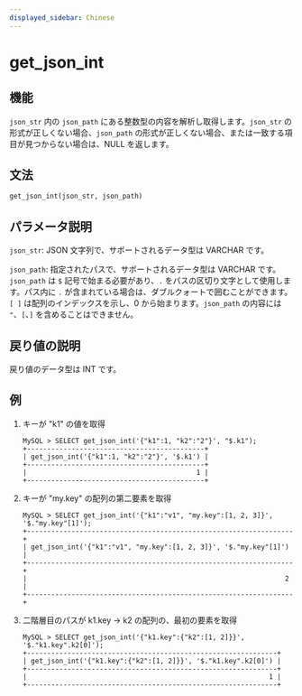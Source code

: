 ```yaml
---
displayed_sidebar: Chinese
---
```


# get_json_int

## 機能

`json_str` 内の `json_path` にある整数型の内容を解析し取得します。`json_str` の形式が正しくない場合、`json_path` の形式が正しくない場合、または一致する項目が見つからない場合は、NULL を返します。

## 文法

```Haskell
get_json_int(json_str, json_path)
```

## パラメータ説明

`json_str`: JSON 文字列で、サポートされるデータ型は VARCHAR です。

`json_path`: 指定されたパスで、サポートされるデータ型は VARCHAR です。`json_path` は `$` 記号で始まる必要があり、`.` をパスの区切り文字として使用します。パス内に `.` が含まれている場合は、ダブルクォートで囲むことができます。`[ ]` は配列のインデックスを示し、0 から始まります。`json_path` の内容には `"`、`[`、`]` を含めることはできません。

## 戻り値の説明

戻り値のデータ型は INT です。

## 例

1. キーが "k1" の値を取得

    ```Plain Text
    MySQL > SELECT get_json_int('{"k1":1, "k2":"2"}', "$.k1");
    +--------------------------------------------+
    | get_json_int('{"k1":1, "k2":"2"}', '$.k1') |
    +--------------------------------------------+
    |                                          1 |
    +--------------------------------------------+
    ```

2. キーが "my.key" の配列の第二要素を取得

    ```Plain Text
    MySQL > SELECT get_json_int('{"k1":"v1", "my.key":[1, 2, 3]}', '$."my.key"[1]');
    +------------------------------------------------------------------+
    | get_json_int('{"k1":"v1", "my.key":[1, 2, 3]}', '$."my.key"[1]') |
    +------------------------------------------------------------------+
    |                                                                2 |
    +------------------------------------------------------------------+
    ```

3. 二階層目のパスが k1.key -> k2 の配列の、最初の要素を取得

    ```Plain Text
    MySQL > SELECT get_json_int('{"k1.key":{"k2":[1, 2]}}', '$."k1.key".k2[0]');
    +--------------------------------------------------------------+
    | get_json_int('{"k1.key":{"k2":[1, 2]}}', '$."k1.key".k2[0]') |
    +--------------------------------------------------------------+
    |                                                            1 |
    +--------------------------------------------------------------+
    ```
